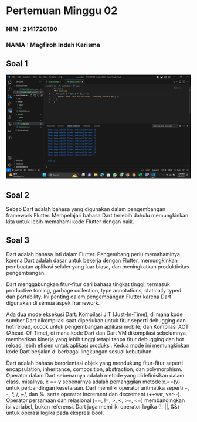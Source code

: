 # Pertemuan Minggu 02

### NIM : 2141720180

### NAMA : Magfiroh Indah Karisma

## Soal 1
![Screenshot hello_world](docs/soal1.png)

## Soal 2
Sebab Dart adalah bahasa yang digunakan dalam pengembangan framework Flutter. Mempelajari bahasa Dart terlebih dahulu memungkinkan kita untuk lebih memahami kode Flutter dengan baik.

## Soal 3
Dart adalah bahasa inti dalam Flutter. Pengembang perlu memahaminya karena Dart adalah dasar untuk bekerja dengan Flutter, memungkinkan pembuatan aplikasi seluler yang luar biasa, dan meningkatkan produktivitas pengembangan.

Dart menggabungkan fitur-fitur dari bahasa tingkat tinggi, termasuk productive tooling, garbage collection, type annotations, statically typed dan portability. Ini penting dalam pengembangan Flutter karena Dart digunakan di semua aspek framework.

Ada dua mode eksekusi Dart: Kompilasi JIT (Just-In-Time), di mana kode sumber Dart dikompilasi saat diperlukan untuk fitur seperti debugging dan hot reload, cocok untuk pengembangan aplikasi mobile; dan Kompilasi AOT (Ahead-Of-Time), di mana kode Dart dan Dart VM dikompilasi sebelumnya, memberikan kinerja yang lebih tinggi tetapi tanpa fitur debugging dan hot reload, lebih efisien untuk aplikasi produksi. Kedua mode ini memungkinkan kode Dart berjalan di berbagai lingkungan sesuai kebutuhan.

Dart adalah bahasa berorientasi objek yang mendukung fitur-fitur seperti encapsulation, inheritance, composition, abstraction, dan polymorphism. Operator dalam Dart sebenarnya adalah metode yang didefinisikan dalam class, misalnya, x == y sebenarnya adalah pemanggilan metode x.==(y) untuk perbandingan kesetaraan. Dart memiliki operator aritmatika seperti +, -, *, /, ~/, dan %, serta operator increment dan decrement (++var, var--). Operator persamaan dan relasional (==, !=, >, <, >=, <=) membandingkan isi variabel, bukan referensi. Dart juga memiliki operator logika (!, ||, &&) untuk operasi logika pada ekspresi bool.